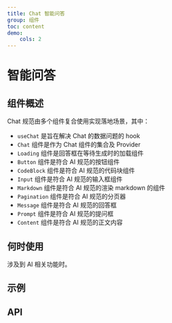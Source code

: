 ```yaml
---
title: Chat 智能问答
group: 组件
toc: content
demo:
    cols: 2
---
```


# 智能问答

## 组件概述

Chat 规范由多个组件复合使用实现落地场景，其中：

-   `useChat` 是旨在解决 Chat 的数据问题的 hook
-   `Chat` 组件是作为 Chat 组件的集合及 Provider
-   `Loading` 组件是回答框在等待生成时的加载组件
-   `Button` 组件是符合 AI 规范的按钮组件
-   `CodeBlock` 组件是符合 AI 规范的代码块组件
-   `Input` 组件是符合 AI 规范的输入框组件
-   `Markdown` 组件是符合 AI 规范的渲染 markdown 的组件
-   `Pagination` 组件是符合 AI 规范的分页器
-   `Message` 组件是符合 AI 规范的回答框
-   `Prompt` 组件是符合 AI 规范的提问框
-   `Content` 组件是符合 AI 规范的正文内容

## 何时使用

涉及到 AI 相关功能时。

## 示例

<code src="./demos/basic.tsx" title="基本使用"></code>
<code src="./demos/icons.tsx" title="自定义 icon"></code>
<code src="./demos/properties.tsx" title="透传属性"></code>
<code src="./demos/global-state/index.tsx" title="Chat 数据持久化" description="（不推荐）将相关数据持久化入上层组件"></code>

## API

